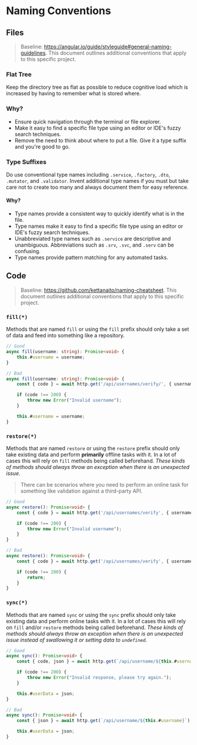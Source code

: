 # Naming Conventions

## Files

> Baseline: https://angular.io/guide/styleguide#general-naming-guidelines. This document outlines additional conventions that apply to this specific project.

### Flat Tree

Keep the directory tree as flat as possible to reduce cognitive load which is increased by having to remember what is stored where.

### Why?

-   Ensure quick navigation through the terminal or file explorer.
-   Make it easy to find a specific file type using an editor or IDE's fuzzy search techniques.
-   Remove the need to think about where to put a file. Give it a type suffix and you're good to go.

### Type Suffixes

Do use conventional type names including `.service`, `.factory`, `.dto`, `.mutator`, and `.validator`. Invent additional type names if you must but take care not to create too many and always document them for easy reference.

#### Why?

-   Type names provide a consistent way to quickly identify what is in the file.
-   Type names make it easy to find a specific file type using an editor or IDE's fuzzy search techniques.
-   Unabbreviated type names such as `.service` are descriptive and unambiguous. Abbreviations such as `.srv`, `.svc`, and `.serv` can be confusing.
-   Type names provide pattern matching for any automated tasks.

## Code

> Baseline: https://github.com/kettanaito/naming-cheatsheet. This document outlines additional conventions that apply to this specific project.

### `fill(*)`

Methods that are named `fill` or using the `fill` prefix should only take a set of data and feed into something like a repository.

```ts
// Good
async fill(username: string): Promise<void> {
	this.#username = username;
}

// Bad
async fill(username: string): Promise<void> {
	const { code } = await http.get('/api/usernames/verify/', { username });

	if (code !== 200) {
		throw new Error("Invalid username");
	}

	this.#username = username;
}
```

### `restore(*)`

Methods that are named `restore` or using the `restore` prefix should only take existing data and perform **primarily** offline tasks with it. In a lot of cases this will rely on `fill` methods being called beforehand. _These kinds of methods should always throw an exception when there is an unexpected issue._

> There can be scenarios where you need to perform an online task for something like validation against a third-party API.

```ts
// Good
async restore(): Promise<void> {
	const { code } = await http.get('/api/usernames/verify', { username: this.#username });

	if (code !== 200) {
		throw new Error("Invalid username");
	}
}

// Bad
async restore(): Promise<void> {
	const { code } = await http.get('/api/usernames/verify', { username });

	if (code !== 200) {
		return;
	}
}
```

### `sync(*)`

Methods that are named `sync` or using the `sync` prefix should only take existing data and perform online tasks with it. In a lot of cases this will rely on `fill` and/or `restore` methods being called beforehand. _These kinds of methods should always throw an exception when there is an unexpected issue instead of swallowing it or setting data to `undefined`._

```ts
// Good
async sync(): Promise<void> {
	const { code, json } = await http.get(`/api/username/${this.#username}`);

	if (code !== 200) {
		throw new Error("Invalid response, please try again.");
	}

	this.#userData = json;
}

// Bad
async sync(): Promise<void> {
	const { json } = await http.get(`/api/username/${this.#username}`);

	this.#userData = json;
}
```
